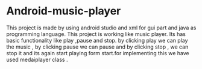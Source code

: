 # Android-music-player
This project is made by using android studio and xml for gui part and java as programming language. This project is working like music player. Its has basic functionality like play ,pause and stop. by clicking play we can play the music , by clicking pause we can pause and by clicking stop , we can stop it and its again start playing form start.for implementing this we have used medaiplayer class .
